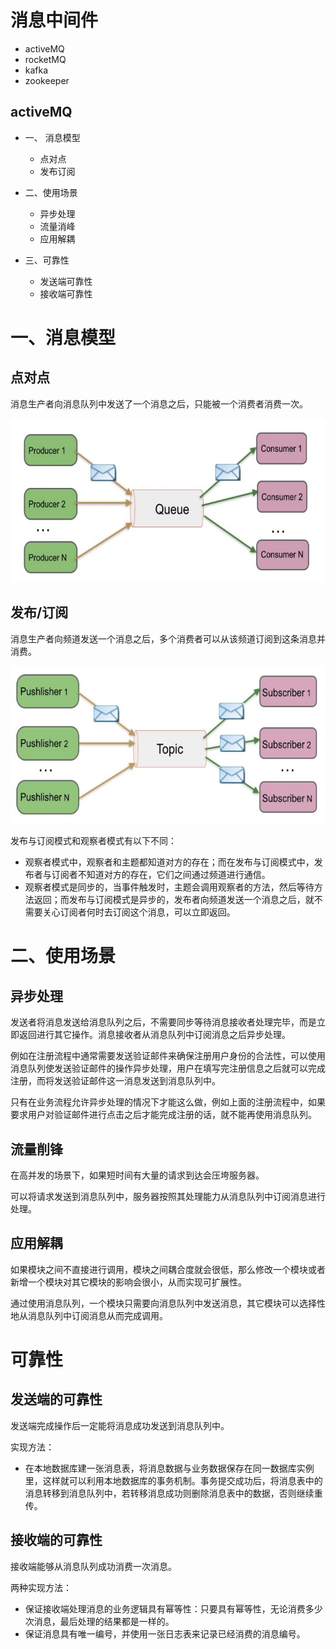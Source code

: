 # 消息中间件
- activeMQ
- rocketMQ
- kafka
- zookeeper

## activeMQ
- 一、 消息模型
    - 点对点
    - 发布订阅

- 二、使用场景
    - 异步处理
    - 流量消峰
    - 应用解耦
- 三、可靠性
    - 发送端可靠性
    - 接收端可靠性

# 一、消息模型
## 点对点
消息生产者向消息队列中发送了一个消息之后，只能被一个消费者消费一次。

![p2p](https://github.com/wangtengke/Notes/blob/master/imgs/p2p.jpg)

## 发布/订阅
消息生产者向频道发送一个消息之后，多个消费者可以从该频道订阅到这条消息并消费。

![pub-sub](https://github.com/wangtengke/Notes/blob/master/imgs/pub-sub.jpg)

发布与订阅模式和观察者模式有以下不同：
- 观察者模式中，观察者和主题都知道对方的存在；而在发布与订阅模式中，发布者与订阅者不知道对方的存在，它们之间通过频道进行通信。
- 观察者模式是同步的，当事件触发时，主题会调用观察者的方法，然后等待方法返回；而发布与订阅模式是异步的，发布者向频道发送一个消息之后，就不需要关心订阅者何时去订阅这个消息，可以立即返回。

# 二、使用场景
## 异步处理
发送者将消息发送给消息队列之后，不需要同步等待消息接收者处理完毕，而是立即返回进行其它操作。消息接收者从消息队列中订阅消息之后异步处理。

例如在注册流程中通常需要发送验证邮件来确保注册用户身份的合法性，可以使用消息队列使发送验证邮件的操作异步处理，用户在填写完注册信息之后就可以完成注册，而将发送验证邮件这一消息发送到消息队列中。

只有在业务流程允许异步处理的情况下才能这么做，例如上面的注册流程中，如果要求用户对验证邮件进行点击之后才能完成注册的话，就不能再使用消息队列。

## 流量削锋
在高并发的场景下，如果短时间有大量的请求到达会压垮服务器。

可以将请求发送到消息队列中，服务器按照其处理能力从消息队列中订阅消息进行处理。

## 应用解耦
如果模块之间不直接进行调用，模块之间耦合度就会很低，那么修改一个模块或者新增一个模块对其它模块的影响会很小，从而实现可扩展性。

通过使用消息队列，一个模块只需要向消息队列中发送消息，其它模块可以选择性地从消息队列中订阅消息从而完成调用。

# 可靠性
## 发送端的可靠性
发送端完成操作后一定能将消息成功发送到消息队列中。

实现方法：

- 在本地数据库建一张消息表，将消息数据与业务数据保存在同一数据库实例里，这样就可以利用本地数据库的事务机制。事务提交成功后，将消息表中的消息转移到消息队列中，若转移消息成功则删除消息表中的数据，否则继续重传。

## 接收端的可靠性
接收端能够从消息队列成功消费一次消息。

两种实现方法：

- 保证接收端处理消息的业务逻辑具有幂等性：只要具有幂等性，无论消费多少次消息，最后处理的结果都是一样的。
- 保证消息具有唯一编号，并使用一张日志表来记录已经消费的消息编号。
